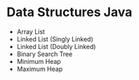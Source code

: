 # Data Structures Java

- Array List
- Linked List (Singly Linked)
- Linked List (Doubly Linked)
- Binary Search Tree
- Minimum Heap
- Maximum Heap